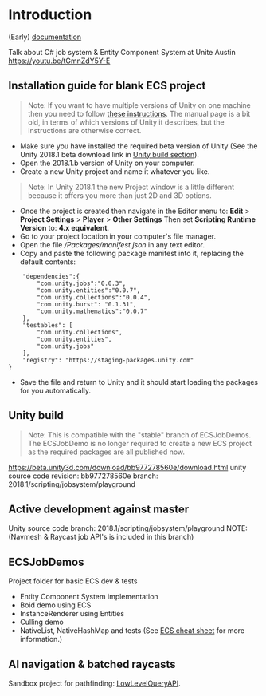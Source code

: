 # Introduction

(Early) [documentation](Documentation/index.md)

Talk about C# job system & Entity Component System at Unite Austin
https://youtu.be/tGmnZdY5Y-E

## Installation guide for blank ECS project

> Note: If you want to have multiple versions of Unity on one machine then you need to follow [these instructions](https://docs.unity3d.com/462/Documentation/Manual/InstallingMultipleVersionsofUnity.html). The manual page is a bit old, in terms of which versions of Unity it describes, but the instructions are otherwise correct.

* Make sure you have installed the required beta version of Unity (See the Unity 2018.1 beta download link in [Unity build section](#unity-build)).
* Open the 2018.1.b version of Unity on your computer.
* Create a new Unity project and name it whatever you like. 

> Note: In Unity 2018.1 the new Project window is a little different because it offers you more than just 2D and 3D options.

* Once the project is created then navigate in the Editor menu to: __Edit__ > __Project Settings__ > __Player__ > __Other Settings__ Then set __Scripting Runtime Version__ to: __4.x equivalent__. 
* Go to your project location in your computer's file manager.
* Open the file _<project-name>/Packages/manifest.json_ in any text editor.
* Copy and paste the following package manifest into it, replacing the default contents:

```{
    "dependencies":{
        "com.unity.jobs":"0.0.3",
        "com.unity.entities":"0.0.7",
        "com.unity.collections":"0.0.4",
        "com.unity.burst": "0.1.31",
        "com.unity.mathematics":"0.0.7"
    },
    "testables": [
        "com.unity.collections",
        "com.unity.entities",
        "com.unity.jobs"
    ],
    "registry": "https://staging-packages.unity.com"
}
```

* Save the file and return to Unity and it should start loading the packages for you automatically.

## Unity build 

> Note: This is compatible with the "stable" branch of ECSJobDemos. The ECSJobDemo is no longer required to create a new ECS project as the required packages are all published now.

https://beta.unity3d.com/download/bb977278560e/download.html
unity source code revision: bb977278560e branch: 2018.1/scripting/jobsystem/playground

## Active development against master

Unity source code branch: 2018.1/scripting/jobsystem/playground
NOTE: (Navmesh & Raycast job API's is included in this branch)

## ECSJobDemos

Project folder for basic ECS dev & tests
* Entity Component System implementation
* Boid demo using ECS
* InstanceRenderer using Entities
* Culling demo
* NativeList, NativeHashMap and tests (See [ECS cheat sheet](./Documentation/content/cheatsheet.md) for more information.)

## AI navigation & batched raycasts

Sandbox project for pathfinding: [LowLevelQueryAPI](UnstablePrototypes/LowLevelQueryAPI).
<!--stackedit_data:
eyJoaXN0b3J5IjpbMjQ5NjkxMjUzLDE4MjYzOTE4MzcsMjQ5Nj
kxMjUzLDE4MjYzOTE4MzddfQ==
-->
